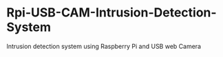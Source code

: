 # Rpi-USB-CAM-Intrusion-Detection-System
Intrusion detection system using Raspberry Pi and USB web Camera

